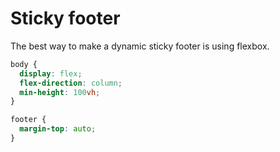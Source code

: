 # Sticky footer
The best way to make a dynamic sticky footer is using flexbox.

```css
body {
  display: flex;
  flex-direction: column;
  min-height: 100vh;
}

footer {
  margin-top: auto;
}
```
